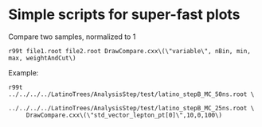 Simple scripts for super-fast plots
====

Compare two samples, normalized to 1

    r99t file1.root file2.root DrawCompare.cxx\(\"variable\", nBin, min, max, weightAndCut\)
    
    
Example:

    
    r99t ../../../../LatinoTrees/AnalysisStep/test/latino_stepB_MC_50ns.root \
         ../../../../LatinoTrees/AnalysisStep/test/latino_stepB_MC_25ns.root \
         DrawCompare.cxx\(\"std_vector_lepton_pt[0]\",10,0,100\)
    
    
    
    